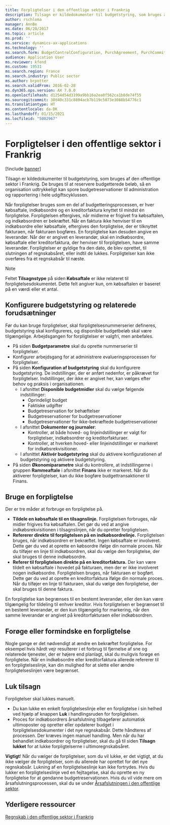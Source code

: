 ```yaml
---
title: Forpligtelser i den offentlige sektor i Frankrig
description: Tilsagn er kildedokumenter til budgetstyring, som bruges af den offentlige sektor i Frankrig. De bruges til at reservere budgetterede beløb, så en organisation udtrykkeligt kan spore budgetreservationer til administration og rapportering i hele udgiftscyklussen.
author: rschloma
manager: AnnBe
ms.date: 06/20/2017
ms.topic: article
ms.prod: ''
ms.service: dynamics-ax-applications
ms.technology: ''
ms.search.form: BudgetControlConfiguration, PurchAgreement, PurchCommitment_PSN, PurchTable
audience: Application User
ms.reviewer: kfend
ms.custom: 19531
ms.search.region: France
ms.search.industry: Public sector
ms.author: brpotter
ms.search.validFrom: 2016-02-28
ms.dyn365.ops.version: AX 7.0.0
ms.openlocfilehash: d1254d54d3199a9bb16a2ea8f562ca1b8de74f55
ms.sourcegitcommit: 38d40c331c8894acb7b119c5073e3088b54776c1
ms.translationtype: HT
ms.contentlocale: da-DK
ms.lasthandoff: 01/15/2021
ms.locfileid: "5002967"
---
```

# <a name="commitments-in-the-public-sector-in-france"></a>Forpligtelser i den offentlige sektor i Frankrig

[!include [banner](../includes/banner.md)]

Tilsagn er kildedokumenter til budgetstyring, som bruges af den offentlige sektor i Frankrig. De bruges til at reservere budgetterede beløb, så en organisation udtrykkeligt kan spore budgetreservationer til administration og rapportering i hele udgiftscyklussen. 

Når forpligtelser bruges som en del af budgetteringsprocessen, er hver købsaftale, indkøbsordre og en kreditorfaktura knyttet til mindst én forpligtelse. Forpligtelsen eftergives, når midlerne er frigivet fra købsaftalen, og indkøbsordren er bekræftet. Når en faktura ikke henviser til en indkøbsordre eller købsaftale, eftergives den forpligtelse, der er tilknyttet fakturaen, når fakturaen bogføres. En forpligtelse kan desuden angive en leverandør. Når der er angivet en leverandør, skal en indkøbsordre, købsaftale eller kreditorfaktura, der henviser til forpligtelsen, have samme leverandør. Forpligtelser er gyldige fra den dato, de blev oprettet, til slutningen af regnskabsåret, eller indtil de lukkes. Forpligtelser kan ikke overføres fra ét regnskabsår til næste.  
>[!NOTE]
>Feltet **Tilsagnstype** på siden **Købsaftale** er ikke relateret til forpligtelsesdokumentet. Dette felt angiver kun, om købsaftalen er baseret på en værdi eller et antal.

## <a name="set-up-budget-control-and-related-prerequisites"></a>Konfigurere budgetstyring og relaterede forudsætninger
Før du kan bruge forpligtelser, skal forpligtelsesnummerserier defineres, budgetstyring skal konfigureres, og disponible budgetbeløb skal være tilgængelige. Arbejdsgangen for forpligtelser er valgfri, men anbefales.

-   På siden **Budgetparametre** skal du oprette nummerserier til forpligtelser.
-   Konfigurer arbejdsgang for at administrere evalueringsprocessen for forpligtelser.
-   På siden **Konfiguration af budgetstyring** skal du konfigurere budgetstyring. De indstillinger, der er anført nedenfor, er påkrævet for forpligtelser. Indstillinger, der ikke er angivet her, kan vælges efter behov og praksis i organisationen.
    -   I afsnittet **Disponible budgetmidler** skal du vælge følgende indstillinger:
        -   Oprindeligt budget
        -   Faktiske udgifter
        -   Budgetreservation for behæftelser
        -   Budgetreservationer for budgetreservationer
        -   Budgetreservationer for ikke-bekræftede budgetreservationer
    -   I afsnittet **Dokumenter og journaler**:
        -   Kontroller, at både hoved- og linjeindstillinger er valgt for forpligtelser, indkøbsordrer og kreditorfakturaer.
        -   Kontroller, at hverken hoved- eller linjeindstillinger er markeret for indkøbsrekvisitioner.
    -   I afsnittet **Aktivér budgetstyring** skal du aktivere konfigurationen af budgetstyring og aktivere budgetstyring.
-   På siden **Økonomiparametre** skal du kontrollere, at indstillingerne i gruppen **Rammeaftale** i afsnittet **Finans** ikke er markeret. Når du aktiverer forpligtelser, kan du ikke bogføre budgettransaktioner til Finans.

## <a name="consume-a-commitment"></a>Bruge en forpligtelse
Der er tre måder at forbruge en forpligtelse på.

-   **Tildele en købsaftale til en tilsagnslinje.** Forpligtelsen forbruges, når midler frigives fra købsaftalen. Det gør du ved at angive indkøbsrekvisitionen i tilsagnslinjen, når du opretter forpligtelsen.
-   **Refererer direkte til forpligtelsen på en indkøbsordrelinje.** Forpligtelsen bruges, når indkøbsordren er bekræftet. Ingen købsaftale er involveret. Dette gør du ved at oprette en købsordre ifølge din normale proces. Når du tilføjer en linje til indkøbsordren, skal du vælge den forpligtelse, der skal bruges til denne indkøbsordre.
-   **Referer til forpligtelsen direkte på en kreditorfaktura.** Der kan være tildelt en købsaftale i hovedet på fakturaen, men der er ikke involveret nogen indkøbsordre. Forpligtelsen bruges, når fakturaen er bogført. Dette gør du ved at oprette en kreditorfaktura ifølge din normale proces. Når du tilføjer en linje til fakturaen, skal du vælge den forpligtelse, der skal bruges til denne faktura.

En forpligtelse kan begrænses til en bestemt leverandør, eller den kan være tilgængelig for tildeling til enhver kreditor. Hvis forpligtelsen er begrænset til en bestemt leverandør, er den kun tilgængelig for markering, når den samme leverandør er angivet på kreditorfakturaen eller indkøbsordren.

## <a name="increase-or-decrease-a-commitment"></a>Forøge eller formindske en forpligtelse
Nogle gange er det nødvendigt at ændre en bekræftet forpligtelse. For eksempel hvis hårdt vejr resulterer i et forbrug til fjernelse af sne og relaterede tjenester, der er højere end planlagt, skal du muligvis forøge en forpligtelse. Når en indkøbsordre eller kreditorfaktura allerede refererer til en forpligtelseslinje, kan din mulighed for at slette eller ændre forpligtelseslinjen være begrænset.

## <a name="close-commitments"></a>Luk tilsagn
Forpligtelser skal lukkes manuelt.

-   Du kan lukke en enkelt forpligtelseslinje eller en forpligtelse i sin helhed ved hjælp af knappen **Luk** i handlingsruden for forpligtelsen.
-   Proces for indkøbsordrers årsafslutning tilbagefører automatisk ultimoposter og opretter eller opdaterer budget i forpligtelsesdokumenter i det nye regnskabsår. Dette håndteres af processen. Der kræves ingen manuel handling. Men når du har behandlet indkøbsordrer og forpligtelser, skal du gå til siden **Tilsagn lukket** for at lukke forpligtelserne i ultimoregnskabsåret.

**Vigtigt**! Når du vælger de forpligtelser, som du vil lukke, er det vigtigt, at du ikke vælger de forpligtelser, som du allerede har oprettet for det nye regnskabsår. Lukning af en forpligtelseslinje kan ikke fortrydes. Hvis du lukker en forpligtelseslinje ved en fejltagelse, skal du oprette en ny forpligtelse for at gendanne budgetreservationen. Hvis du vil vide mere om årsafslutningsprocessen, skal du se under [Årsafslutningen i den offentlige sektor](../public-sector/year-end-processing-public-sector.md).

<a name="additional-resources"></a>Yderligere ressourcer
--------

[Regnskab i den offentlige sektor i Frankrig](emea-fra-public-sector-accounting.md)



